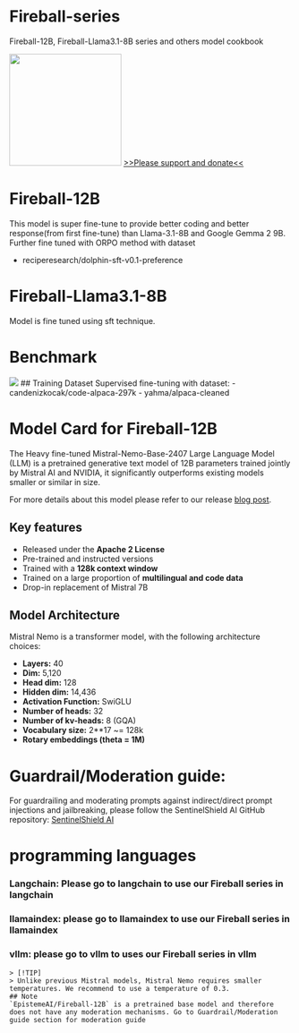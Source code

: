 # Fireball-series
Fireball-12B, Fireball-Llama3.1-8B series and others model cookbook

<img src="https://huggingface.co/EpistemeAI/Fireball-Mistral-Nemo-Base-2407-v1-DPO2/resolve/main/fireball.JPG" width="200"/>
<a href="https://ko-fi.com/epistemeai">>>Please support and donate<<</a>

# Fireball-12B
This model is super fine-tune to provide better coding and better response(from first fine-tune) than Llama-3.1-8B and Google Gemma 2 9B. 
Further fine tuned with ORPO method with dataset 
- reciperesearch/dolphin-sft-v0.1-preference

# Fireball-Llama3.1-8B
Model is fine tuned using sft technique.  

# Benchmark
<img src="https://huggingface.co/EpistemeAI/Fireball-12B/resolve/main/benchmark2.jpg"/>
## Training Dataset 
Supervised fine-tuning with dataset: 
- candenizkocak/code-alpaca-297k
- yahma/alpaca-cleaned

# Model Card for Fireball-12B

The Heavy fine-tuned Mistral-Nemo-Base-2407 Large Language Model (LLM) is a pretrained generative text model of 12B parameters trained jointly by Mistral AI and NVIDIA, it significantly outperforms existing models smaller or similar in size.

For more details about this model please refer to our release [blog post](https://mistral.ai/news/mistral-nemo/).

## Key features
- Released under the **Apache 2 License**
- Pre-trained and instructed versions
- Trained with a **128k context window**
- Trained on a large proportion of **multilingual and code data**
- Drop-in replacement of Mistral 7B

## Model Architecture
Mistral Nemo is a transformer model, with the following architecture choices:
- **Layers:** 40
- **Dim:** 5,120
- **Head dim:** 128
- **Hidden dim:** 14,436
- **Activation Function:** SwiGLU
- **Number of heads:** 32
- **Number of kv-heads:** 8 (GQA)
- **Vocabulary size:** 2**17 ~= 128k
- **Rotary embeddings (theta = 1M)**

# Guardrail/Moderation guide: 
For guardrailing and moderating prompts against indirect/direct prompt injections and jailbreaking, please follow the SentinelShield AI GitHub repository:
[SentinelShield AI](https://github.com/tomtyiu/SentinelShieldAI)

# programming languages

### Langchain: Please go to langchain to use our Fireball series in langchain

### llamaindex: please go to llamaindex to use our Fireball series in llamaindex

### vllm: please go to vllm to uses our Fireball series in vllm

```
> [!TIP]
> Unlike previous Mistral models, Mistral Nemo requires smaller temperatures. We recommend to use a temperature of 0.3.
## Note
`EpistemeAI/Fireball-12B` is a pretrained base model and therefore does not have any moderation mechanisms. Go to Guardrail/Moderation guide section for moderation guide




